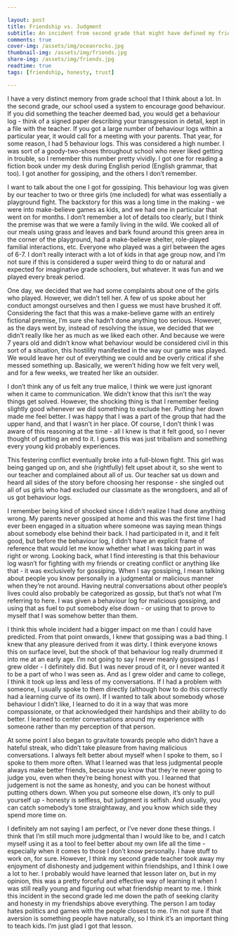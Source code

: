 ```yaml
---

layout: post
title: Friendship vs. Judgment
subtitle: An incident from second grade that might have defined my friendships forever.
comments: true
cover-img: /assets/img/oceanrocks.jpg
thumbnail-img: /assets/img/friends.jpg
share-img: /assets/img/friends.jpg
readtime: true
tags: [friendship, honesty, trust]

---
```


I have a very distinct memory from grade school that I think about a lot. In the second grade, our school used a system to encourage good behaviour. If you did something the teacher deemed bad, you would get a behaviour log - think of a signed paper describing your transgression in detail, kept in a file with the teacher. If you got a large number of behaviour logs within a particular year, it would call for a meeting with your parents. That year, for some reason, I had 5 behaviour logs. This was considered a high number. I was sort of a goody-two-shoes throughout school who never liked getting in trouble, so I remember this number pretty vividly. I got one for reading a fiction book under my desk during English period (English grammar, that too). I got another for gossiping, and the others I don’t remember.

I want to talk about the one I got for gossiping. This behaviour log was given by our teacher to two or three girls (me included) for what was essentially a playground fight. The backstory for this was a long time in the making - we were into make-believe games as kids, and we had one in particular that went on for months. I don’t remember a lot of details too clearly, but I think the premise was that we were a family living in the wild. We cooked all of our meals using grass and leaves and bark found around this green area in the corner of the playground, had a make-believe shelter, role-played familial interactions, etc. Everyone who played was a girl between the ages of 6-7. I don’t really interact with a lot of kids in that age group now, and I’m not sure if this is considered a super weird thing to do or natural and expected for imaginative grade schoolers, but whatever. It was fun and we played every break period.

One day, we decided that we had some complaints about one of the girls who played. However, we didn’t tell her. A few of us spoke about her conduct amongst ourselves and then I guess we must have brushed it off. Considering the fact that this was a make-believe game with an entirely fictional premise, I’m sure she hadn’t done anything too serious. However, as the days went by, instead of resolving the issue, we decided that we didn’t really like her as much as we liked each other. And because we were 7 years old and didn’t know what behaviour would be considered civil in this sort of a situation, this hostility manifested in the way our game was played. We would leave her out of everything we could and be overly critical if she messed something up. Basically, we weren’t hiding how we felt very well, and for a few weeks, we treated her like an outsider.

I don’t think any of us felt any true malice, I think we were just ignorant when it came to communication. We didn’t know that this isn’t the way things get solved. However, the shocking thing is that I remember feeling slightly good whenever we did something to exclude her. Putting her down made me feel better. I was happy that I was a part of the group that had the upper hand, and that I wasn’t in her place. Of course, I don’t think I was aware of this reasoning at the time - all I knew is that it felt good, so I never thought of putting an end to it. I guess this was just tribalism and something every young kid probably experiences.

This festering conflict eventually broke into a full-blown fight. This girl was being ganged up on, and she (rightfully) felt upset about it, so she went to our teacher and complained about all of us. Our teacher sat us down and heard all sides of the story before choosing her response - she singled out all of us girls who had excluded our classmate as the wrongdoers, and all of us got behaviour logs.

I remember being kind of shocked since I didn’t realize I had done anything wrong. My parents never gossiped at home and this was the first time I had ever been engaged in a situation where someone was saying mean things about somebody else behind their back. I had participated in it, and it felt good, but before the behaviour log, I didn’t have an explicit frame of reference that would let me know whether what I was taking part in was right or wrong. Looking back, what I find interesting is that this behaviour log wasn’t for fighting with my friends or creating conflict or anything like that - it was exclusively for gossiping. When I say gossiping, I mean talking about people you know personally in a judgmental or malicious manner when they’re not around. Having neutral conversations about other people’s lives could also probably be categorized as gossip, but that’s not what I’m referring to here. I was given a behaviour log for malicious gossiping, and using that as fuel to put somebody else down - or using that to prove to myself that I was somehow better than them.

I think this whole incident had a bigger impact on me than I could have predicted. From that point onwards, I knew that gossiping was a bad thing. I knew that any pleasure derived from it was dirty. I think everyone knows this on surface level, but the shock of that behaviour log really drummed it into me at an early age. I’m not going to say I never meanly gossiped as I grew older - I definitely did. But I was never proud of it, or I never wanted it to be a part of who I was seen as. And as I grew older and came to college, I think it took up less and less of my conversations. If I had a problem with someone, I usually spoke to them directly (although how to do this correctly had a learning curve of its own). If I wanted to talk about somebody whose behaviour I didn’t like, I learned to do it in a way that was more compassionate, or that acknowledged their hardships and their ability to do better. I learned to center conversations around my experience with someone rather than my perception of that person. 

At some point I also began to gravitate towards people who didn’t have a hateful streak, who didn’t take pleasure from having malicious conversations. I always felt better about myself when I spoke to them, so I spoke to them more often. What I learned was that less judgmental people always make better friends, because you know that they’re never going to judge you, even when they’re being honest with you. I learned that judgement is not the same as honesty, and you can be honest without putting others down. When you put someone else down, it’s only to pull yourself up - honesty is selfless, but judgment is selfish. And usually, you can catch somebody’s tone straightaway, and you know which side they spend more time on.

I definitely am not saying I am perfect, or I’ve never done these things. I think that I’m still much more judgmental than I would like to be, and I catch myself using it as a tool to feel better about my own life all the time - especially when it comes to those I don’t know personally. I have stuff to work on, for sure. However, I think my second grade teacher took away my enjoyment of dishonesty and judgement within friendships, and I think I owe a lot to her. I probably would have learned that lesson later on, but in my opinion, this was a pretty forceful and effective way of learning it when I was still really young and figuring out what friendship meant to me. I think this incident in the second grade led me down the path of seeking clarity and honesty in my friendships above everything. The person I am today hates politics and games with the people closest to me. I’m not sure if that aversion is something people have naturally, so I think it’s an important thing to teach kids. I’m just glad I got that lesson.
